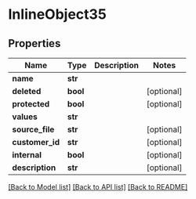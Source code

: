 # InlineObject35

## Properties
Name | Type | Description | Notes
------------ | ------------- | ------------- | -------------
**name** | **str** |  | 
**deleted** | **bool** |  | [optional] 
**protected** | **bool** |  | [optional] 
**values** | **str** |  | 
**source_file** | **str** |  | [optional] 
**customer_id** | **str** |  | [optional] 
**internal** | **bool** |  | [optional] 
**description** | **str** |  | [optional] 

[[Back to Model list]](../README.md#documentation-for-models) [[Back to API list]](../README.md#documentation-for-api-endpoints) [[Back to README]](../README.md)


